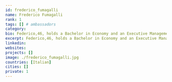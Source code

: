 ```yaml
---
id: frederico_fumagalli
name: Frederico Fumagalli
rank: 1
tags: [] # ambassadors
category:
bio: Federico,46, holds a Bachelor in Economy and an Executive Management certificate at SDA Bocconi. After having spent 10+ in IT, Federico served for several years a multinational company active in machines industry where he’s been engaged in different executive management positions. Actually, Federico is COO of an innovative Swiss Biomedical company and actively engaged in other innovative and edge-technology initiatives. Ambassador fell in love with Threefold I firmly believe that TFF fills at the best the huge mid-long term gap between availability and demand for one of the key resources; IT capacity. I share the vision of granting whoever and wherever a fair priced, nature friendly and close-by internet capacity. TFF is backed not only with assets but with the right core human values.
excerpt: Federico,46, holds a Bachelor in Economy and an Executive Management certificate at SDA Bocconi.
linkedin: 
websites: 
projects: []
image: ./frederico_fumagalli.jpg
countries: [Italian]
cities: []
private: 1
---
```

